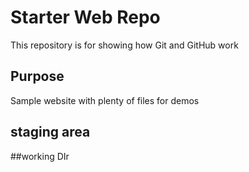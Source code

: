 # Starter Web Repo

This repository is for showing how Git and GitHub work

## Purpose

Sample website with plenty of files for demos

## staging area


##working  DIr